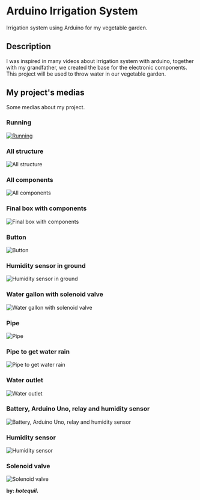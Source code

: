 # Arduino Irrigation System
Irrigation system using Arduino for my vegetable garden.

## Description
I was inspired in many videos about 
irrigation system with arduino, together 
with my grandfather, we created the base 
for the electronic components. This project 
will be used to throw water in our vegetable garden.

## My project's medias
Some medias about my project.

### Running
[![Running](./assets/running.gif)](./assets/running.mp4)

### All structure
![All structure](./assets/all-structure.jpeg)

### All components
![All components](./assets/all-components.jpeg)

### Final box with components
![Final box with components](./assets/final-box-with-components.jpeg)

### Button
![Button](./assets/button.jpg)

### Humidity sensor in ground
![Humidity sensor in ground](./assets/humidity-sensor-in-ground.jpeg)

### Water gallon with solenoid valve
![Water gallon with solenoid valve](./assets/water-gallon-with-solenoid-valve.jpeg)

### Pipe
![Pipe](./assets/pipe.jpeg)

### Pipe to get water rain
![Pipe to get water rain](./assets/pipe-to-get-water-rain.jpeg)

### Water outlet
![Water outlet](./assets/water-outlet.jpg)

### Battery, Arduino Uno, relay and humidity sensor
![Battery, Arduino Uno, relay and humidity sensor](./assets/battery-arduino-uno-relay-and-humidity-sensor.jpeg)

### Humidity sensor
![Humidity sensor](./assets/humidity-sensor.jpeg)

### Solenoid valve
![Solenoid valve](./assets/solenoid-valve.jpeg)

**by: *hotequil*.**
